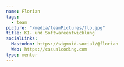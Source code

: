 ```yaml
---
name: Florian
tags:
  - team
picture: "/media/teamPictures/flo.jpg"
title: KI- und Softwareentwicklung
socialLinks:
  Mastodon: https://sigmoid.social/@florian
  Web: https://casualcoding.com
type: mentor
---
```

